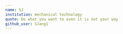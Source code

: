 ```yaml
---
name: SJ
institution: mechanical technology
quote: Do what you want to even it is not your way
github_user: SJang1
---
```

